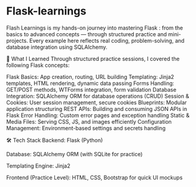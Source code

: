# Flask-learnings
 Flash Learnings is my hands-on journey into mastering Flask :  from the basics to advanced concepts — through structured practice and mini-projects. Every example here reflects real coding, problem-solving, and database integration using SQLAlchemy.

 🎯 What I Learned
Through structured practice sessions, I covered the following Flask concepts:

Flask Basics: App creation, routing, URL building
Templating: Jinja2 templates, HTML rendering, dynamic data passing
Forms Handling: GET/POST methods, WTForms integration, form validation
Database Integration: SQLAlchemy ORM for database operations (CRUD)
Session & Cookies: User session management, secure cookies
Blueprints: Modular application structuring
REST APIs: Building and consuming JSON APIs in Flask
Error Handling: Custom error pages and exception handling
Static & Media Files: Serving CSS, JS, and images efficiently
Configuration Management: Environment-based settings and secrets handling

🛠️ Tech Stack
Backend: Flask (Python)

Database: SQLAlchemy ORM (with SQLite for practice)

Templating Engine: Jinja2

Frontend (Practice Level): HTML, CSS, Bootstrap for quick UI mockups
